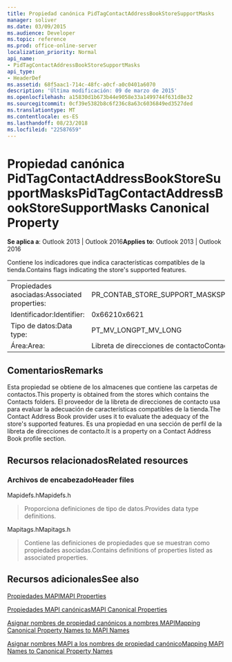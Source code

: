 ```yaml
---
title: Propiedad canónica PidTagContactAddressBookStoreSupportMasks
manager: soliver
ms.date: 03/09/2015
ms.audience: Developer
ms.topic: reference
ms.prod: office-online-server
localization_priority: Normal
api_name:
- PidTagContactAddressBookStoreSupportMasks
api_type:
- HeaderDef
ms.assetid: 68f5aac1-714c-48fc-a0cf-a0c0401a6070
description: 'Última modificación: 09 de marzo de 2015'
ms.openlocfilehash: a15830d1b673b44e9058e33a1499744f631d8e32
ms.sourcegitcommit: 0cf39e5382b8c6f236c8a63c6036849ed3527ded
ms.translationtype: MT
ms.contentlocale: es-ES
ms.lasthandoff: 08/23/2018
ms.locfileid: "22587659"
---
```

# <a name="pidtagcontactaddressbookstoresupportmasks-canonical-property"></a><span data-ttu-id="1d2b9-103">Propiedad canónica PidTagContactAddressBookStoreSupportMasks</span><span class="sxs-lookup"><span data-stu-id="1d2b9-103">PidTagContactAddressBookStoreSupportMasks Canonical Property</span></span>

  
  
<span data-ttu-id="1d2b9-104">**Se aplica a**: Outlook 2013 | Outlook 2016</span><span class="sxs-lookup"><span data-stu-id="1d2b9-104">**Applies to**: Outlook 2013 | Outlook 2016</span></span> 
  
<span data-ttu-id="1d2b9-105">Contiene los indicadores que indica características compatibles de la tienda.</span><span class="sxs-lookup"><span data-stu-id="1d2b9-105">Contains flags indicating the store's supported features.</span></span>
  
|||
|:-----|:-----|
|<span data-ttu-id="1d2b9-106">Propiedades asociadas:</span><span class="sxs-lookup"><span data-stu-id="1d2b9-106">Associated properties:</span></span>  <br/> |<span data-ttu-id="1d2b9-107">PR_CONTAB_STORE_SUPPORT_MASKS</span><span class="sxs-lookup"><span data-stu-id="1d2b9-107">PR_CONTAB_STORE_SUPPORT_MASKS</span></span>  <br/> |
|<span data-ttu-id="1d2b9-108">Identificador:</span><span class="sxs-lookup"><span data-stu-id="1d2b9-108">Identifier:</span></span>  <br/> |<span data-ttu-id="1d2b9-109">0x6621</span><span class="sxs-lookup"><span data-stu-id="1d2b9-109">0x6621</span></span>  <br/> |
|<span data-ttu-id="1d2b9-110">Tipo de datos:</span><span class="sxs-lookup"><span data-stu-id="1d2b9-110">Data type:</span></span>  <br/> |<span data-ttu-id="1d2b9-111">PT_MV_LONG</span><span class="sxs-lookup"><span data-stu-id="1d2b9-111">PT_MV_LONG</span></span>  <br/> |
|<span data-ttu-id="1d2b9-112">Área:</span><span class="sxs-lookup"><span data-stu-id="1d2b9-112">Area:</span></span>  <br/> |<span data-ttu-id="1d2b9-113">Libreta de direcciones de contacto</span><span class="sxs-lookup"><span data-stu-id="1d2b9-113">Contact address book</span></span>  <br/> |
   
## <a name="remarks"></a><span data-ttu-id="1d2b9-114">Comentarios</span><span class="sxs-lookup"><span data-stu-id="1d2b9-114">Remarks</span></span>

<span data-ttu-id="1d2b9-115">Esta propiedad se obtiene de los almacenes que contiene las carpetas de contactos.</span><span class="sxs-lookup"><span data-stu-id="1d2b9-115">This property is obtained from the stores which contains the Contacts folders.</span></span> <span data-ttu-id="1d2b9-116">El proveedor de la libreta de direcciones de contacto usa para evaluar la adecuación de características compatibles de la tienda.</span><span class="sxs-lookup"><span data-stu-id="1d2b9-116">The Contact Address Book provider uses it to evaluate the adequacy of the store's supported features.</span></span> <span data-ttu-id="1d2b9-117">Es una propiedad en una sección de perfil de la libreta de direcciones de contacto.</span><span class="sxs-lookup"><span data-stu-id="1d2b9-117">It is a property on a Contact Address Book profile section.</span></span> 
  
## <a name="related-resources"></a><span data-ttu-id="1d2b9-118">Recursos relacionados</span><span class="sxs-lookup"><span data-stu-id="1d2b9-118">Related resources</span></span>

### <a name="header-files"></a><span data-ttu-id="1d2b9-119">Archivos de encabezado</span><span class="sxs-lookup"><span data-stu-id="1d2b9-119">Header files</span></span>

<span data-ttu-id="1d2b9-120">Mapidefs.h</span><span class="sxs-lookup"><span data-stu-id="1d2b9-120">Mapidefs.h</span></span>
  
> <span data-ttu-id="1d2b9-121">Proporciona definiciones de tipo de datos.</span><span class="sxs-lookup"><span data-stu-id="1d2b9-121">Provides data type definitions.</span></span>
    
<span data-ttu-id="1d2b9-122">Mapitags.h</span><span class="sxs-lookup"><span data-stu-id="1d2b9-122">Mapitags.h</span></span>
  
> <span data-ttu-id="1d2b9-123">Contiene las definiciones de propiedades que se muestran como propiedades asociadas.</span><span class="sxs-lookup"><span data-stu-id="1d2b9-123">Contains definitions of properties listed as associated properties.</span></span>
    
## <a name="see-also"></a><span data-ttu-id="1d2b9-124">Recursos adicionales</span><span class="sxs-lookup"><span data-stu-id="1d2b9-124">See also</span></span>



[<span data-ttu-id="1d2b9-125">Propiedades MAPI</span><span class="sxs-lookup"><span data-stu-id="1d2b9-125">MAPI Properties</span></span>](mapi-properties.md)
  
[<span data-ttu-id="1d2b9-126">Propiedades MAPI canónicas</span><span class="sxs-lookup"><span data-stu-id="1d2b9-126">MAPI Canonical Properties</span></span>](mapi-canonical-properties.md)
  
[<span data-ttu-id="1d2b9-127">Asignar nombres de propiedad canónicos a nombres MAPI</span><span class="sxs-lookup"><span data-stu-id="1d2b9-127">Mapping Canonical Property Names to MAPI Names</span></span>](mapping-canonical-property-names-to-mapi-names.md)
  
[<span data-ttu-id="1d2b9-128">Asignar nombres MAPI a los nombres de propiedad canónico</span><span class="sxs-lookup"><span data-stu-id="1d2b9-128">Mapping MAPI Names to Canonical Property Names</span></span>](mapping-mapi-names-to-canonical-property-names.md)

